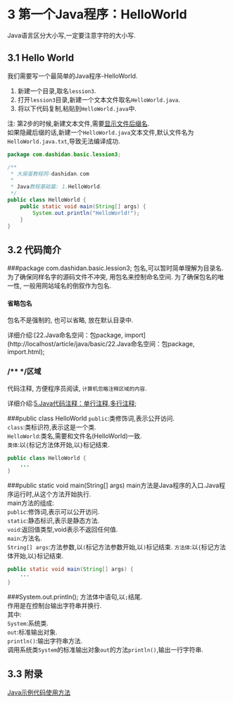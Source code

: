 3 第一个Java程序：HelloWorld
===

<div class="jumbotron">
<p>Java语言区分大小写,一定要注意字符的大小写.</p>  
</div>

3.1 Hello World
---

我们需要写一个最简单的Java程序-HelloWorld.
1. 新建一个目录,取名`lession3`.
2. 打开`lession3`目录,新建一个文本文件取名`HelloWorld.java`.
3. 将以下代码复制,粘贴到`HelloWorld.java`中.   

注:
	第2步的时候,新建文本文件,需要[显示文件后缀名](dashidan.com).   
	如果隐藏后缀的话,新建一个`HelloWorld.java`文本文件,默认文件名为`HelloWorld.java.txt`,导致无法编译成功.   

```java
package com.dashidan.basic.lession3;

/**
 * 大屎蛋教程网-dashidan.com
 *
 * Java教程基础篇: 1.HelloWorld.
 */
public class HelloWorld {
    public static void main(String[] args) {
        System.out.println("HelloWorld!");
    }
}

```

3.2 代码简介
---

###package com.dashidan.basic.lession3;
包名,可以暂时简单理解为目录名.
为了确保同样名字的源码文件不冲突, 用包名来控制命名空间. 为了确保包名的唯一性, 一般用网站域名的倒叙作为包名.

<div class="bs-callout bs-callout-info">
    <h4>省略包名</h4>
	<p>包名不是强制的, 也可以省略, 放在默认目录中.</p>
</div>


详细介绍:[22.Java命名空间：包package, import](http://localhost/article/java/basic/22.Java命名空间：包package, import.html);

### /** */区域
代码注释, 方便程序员阅读, `计算机忽略注释区域的内容`.

详细介绍:[5.Java代码注释：单行注释,多行注释](http://localhost/article/java/basic/5.Java代码注释：单行注释,多行注释.html);
 
###public class HelloWorld
`public`:类修饰词,表示公开访问.   
`class`:类标识符,表示这是一个类.   
`HelloWorld`:类名,需要和文件名(HelloWorld)一致.   
`类体`:以`{`标记方法体开始,以`}`标记结束.   
```java
public class HelloWorld {
	...
}
```

###public static void main(String[] args)
main方法是Java程序的入口.Java程序运行时,从这个方法开始执行.  
main方法的组成:   
`public`:修饰词,表示可以公开访问.    
`static`:静态标识,表示是静态方法.   
`void`:返回值类型,void表示不返回任何值.   
`main`:方法名.   
`String[] args`:方法参数,以`(`标记方法参数开始,以`)`标记结束.
`方法体`:以`{`标记方法体开始,以`}`标记结束.   

```java
public static void main(String[] args) {
	···
}
```

###System.out.println();
方法体中语句,以`;`结尾.   
作用是在控制台输出字符串并换行.  
其中:   
`System`:系统类.   
`out`:标准输出对象.   
`println()`:输出字符串方法.   
调用系统类`System`的标准输出对象`out`的方法`println()`,输出一行字符串.

3.3 附录
---
[Java示例代码使用方法](http://localhost/article/java/addenda/Java示例代码使用方法.html)